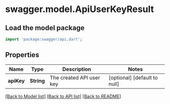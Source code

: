 # swagger.model.ApiUserKeyResult

## Load the model package
```dart
import 'package:swagger/api.dart';
```

## Properties
Name | Type | Description | Notes
------------ | ------------- | ------------- | -------------
**apiKey** | **String** | The created API user key | [optional] [default to null]

[[Back to Model list]](../README.md#documentation-for-models) [[Back to API list]](../README.md#documentation-for-api-endpoints) [[Back to README]](../README.md)

